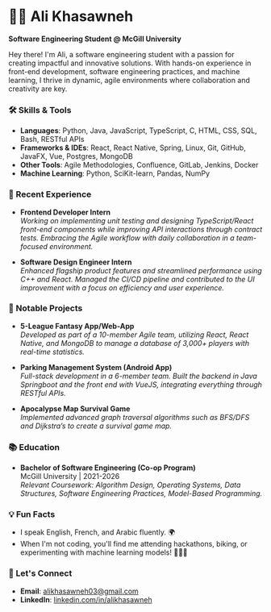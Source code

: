# 👨‍💻 Ali Khasawneh

**Software Engineering Student @ McGill University**

Hey there! I'm Ali, a software engineering student with a passion for creating impactful and innovative solutions. With hands-on experience in front-end development, software engineering practices, and machine learning, I thrive in dynamic, agile environments where collaboration and creativity are key.

### 🛠️ Skills & Tools
- **Languages**: Python, Java, JavaScript, TypeScript, C, HTML, CSS, SQL, Bash, RESTful APIs
- **Frameworks & IDEs**: React, React Native, Spring, Linux, Git, GitHub, JavaFX, Vue, Postgres, MongoDB
- **Other Tools**: Agile Methodologies, Confluence, GitLab, Jenkins, Docker
- **Machine Learning**: Python, SciKit-learn, Pandas, NumPy

### 🌟 Recent Experience
- **Frontend Developer Intern**  
  *Working on implementing unit testing and designing TypeScript/React front-end components while improving API interactions through contract tests. Embracing the Agile workflow with daily collaboration in a team-focused environment.*

- **Software Design Engineer Intern**  
  *Enhanced flagship product features and streamlined performance using C++ and React. Managed the CI/CD pipeline and contributed to the UI improvement with a focus on efficiency and user experience.*

### 🚀 Notable Projects
- **5-League Fantasy App/Web-App**  
  *Developed as part of a 10-member Agile team, utilizing React, React Native, and MongoDB to manage a database of 3,000+ players with real-time statistics.*

- **Parking Management System (Android App)**  
  *Full-stack development in a 6-member team. Built the backend in Java Springboot and the front end with VueJS, integrating everything through RESTful APIs.*

- **Apocalypse Map Survival Game**  
  *Implemented advanced graph traversal algorithms such as BFS/DFS and Dijkstra’s to create a survival game map.*

### 📚 Education
- **Bachelor of Software Engineering (Co-op Program)**  
  McGill University | 2021-2026  
  *Relevant Coursework: Algorithm Design, Operating Systems, Data Structures, Software Engineering Practices, Model-Based Programming.*

### 💡 Fun Facts
- I speak English, French, and Arabic fluently. 🌍
- When I'm not coding, you'll find me attending hackathons, biking, or experimenting with machine learning models! 🚴‍♂️🤖

### 🔗 Let's Connect
- **Email**: alikhasawneh03@gmail.com
- **LinkedIn**: [linkedin.com/in/alikhasawneh](https://www.linkedin.com/in/alikhasawneh)

